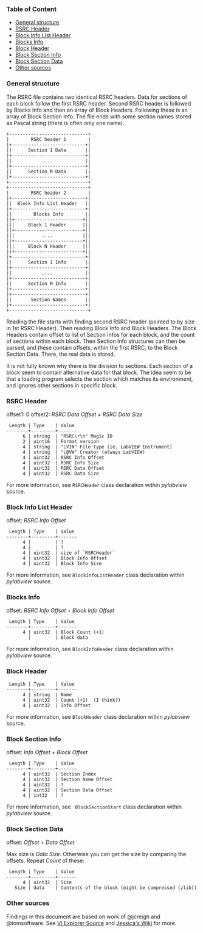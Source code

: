 ### Table of Content

* [General structure](#General-structure) 
* [RSRC Header](#RSRC-Header) 
* [Block Info List Header](#Block-Info-List-Header) 
* [Blocks Info](#Blocks-Info) 
* [Block Header](#Block-Header) 
* [Block Section Info](#Block-Section-Info) 
* [Block Section Data](#Block-Section-Data) 
* [Other sources](#Other-sources) 

### General structure

The RSRC file contains two identical RSRC headers. Data for sections of each block follow the first RSRC header. Second RSRC header is followed by Blocks Info and then an array of Block Headers. Following these is an array of Block Section Info. The file ends with some section names stored as Pascal string (there is often only one name).

```
+-----------------------------+
|        RSRC header 1        |
|+---------------------------+|
||      Section 1 Data       ||
|+---------------------------+|
||           ....            ||
|+---------------------------+|
||      Section M Data       ||
|+---------------------------+|
+-----------------------------+
+-----------------------------+
|        RSRC header 2        |
|+---------------------------+|
||  Block Info List Header   ||
|+---------------------------+|
||        Blocks Info        ||
||+-------------------------+||
|||     Block 1 Header      |||
||+-------------------------+||
|||          ....           |||
||+-------------------------+||
|||     Block N Header      |||
||+-------------------------+||
|+---------------------------+|
||      Section 1 Info       ||
|+---------------------------+|
||           ....            ||
|+---------------------------+|
||      Section M Info       ||
|+---------------------------+|
|+---------------------------+|
||       Section Names       ||
|+---------------------------+|
+-----------------------------+
```

Reading the file starts with finding second RSRC header (pointed to by size in 1st RSRC Header). Then reading Block Info and Block Headers. The Block Headers contain offset to list of Section Infos for each block, and the count of sections within each block. Then Section Info structures can then be parsed, and these contain offsets, within the first RSRC, to the Block Section Data. There, the real data is stored.

It is not fully known why there is the division to sections. Each section of a block seem to contain alternative data for that block. The idea seem to be that a loading program selects the section which matches its environment, and ignores other sections in specific block.


### RSRC Header

offset1: 0
offset2: _RSRC Data Offset_ + _RSRC Data Size_

```
 Length | Type    | Value
--------+---------+-------
      6 | string  | "RSRC\r\n" Magic ID
      2 | uint16  | Format version
      4 | string  | "LVIN" File type (ie. LabVIEW Instrument)
      4 | string  | "LBVW" Creator (always LabVIEW)
      4 | uint32  | RSRC Info Offset
      4 | uint32  | RSRC Info Size
      4 | uint32  | RSRC Data Offset
      4 | uint32  | RSRC Data Size
```
For more information, see `RSRCHeader` class declaration within _pylabview_ source.

### Block Info List Header

offset: _RSRC Info Offset_

```
 Length | Type    | Value
--------+---------+-------
      4 |         | ?
      4 |         | ?
      4 | uint32  | size of `RSRCHeader`
      4 | uint32  | Block Info Offset
      4 | uint32  | Block Info Size
```

For more information, see `BlockInfoListHeader` class declaration within _pylabview_ source.

### Blocks Info

offset: _RSRC Info Offset_ + _Block Info Offset_

```
 Length | Type    | Value
--------+---------+-------
      4 | uint32  | Block Count (+1)
        |         | Block data
```

For more information, see `BlockInfoHeader` class declaration within _pylabview_ source.

### Block Header

``` 
 Length | Type    | Value
--------+---------+-------
      4 | string  | Name
      4 | uint32  | Count (+1)  (I think?)
      4 | uint32  | Info Offset
```

For more information, see `BlockHeader` class declaration within _pylabview_ source.

### Block Section Info

offset: _Info Offset_ + _Block Offset_

```
 Length | Type    | Value
--------+---------+-------
      4 | uint32  | Section Index
      4 | uint32  | Section Name Offset
      4 | uint32  | ?
      4 | uint32  | Section Data Offset
      4 | int32   | ?
```

For more information, see ` BlockSectionStart` class declaration within _pylabview_ source.

### Block Section Data

offset: _Offset_ + _Data Offset_

Max size is _Data Size_. Otherwise you can get the size by comparing the offsets. Repeat 
_Count_ of these:

```
 Length | Type    | Value
--------+---------+-------
      4 | uint32  | Size
   Size | data    | Contents of the block (might be compressed (zlib))
```

### Other sources

Findings in this document are based on work of @jcreigh and @tomsoftware. 
See [VI Explorer Source](http://www.hmilch.net/hmilch.php/labview_source.php) and [Jessica's Wiki](https://github.com/jcreigh/pylabview/wiki) for more.
